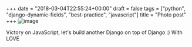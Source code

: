 +++
date = "2018-03-04T22:55:24+00:00"
draft = false
tags = ["python", "django-dynamic-fields", "best-practice", "javascript"]
title = "Photo post"
+++
![image](/img/2018-03-04-photo-post/5626de60ce83cccd7b2ab7cc5767a33b48883125e1c9f401ed67a9b1f59f5920.png)

Victory on JavaScript, let's build another Django on top of Django :) With LOVE
